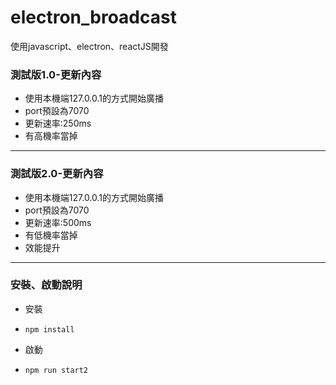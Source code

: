 # electron_broadcast
使用javascript、electron、reactJS開發 

### 測試版1.0-更新內容

* 使用本機端127.0.0.1的方式開始廣播
* port預設為7070
* 更新速率:250ms
* 有高機率當掉
--------------------------------------
### 測試版2.0-更新內容

* 使用本機端127.0.0.1的方式開始廣播
* port預設為7070
* 更新速率:500ms
* 有低機率當掉
* 效能提升
---------------------------------------
### 安裝、啟動說明
* 安裝
*     npm install
* 啟動
*     npm run start2
